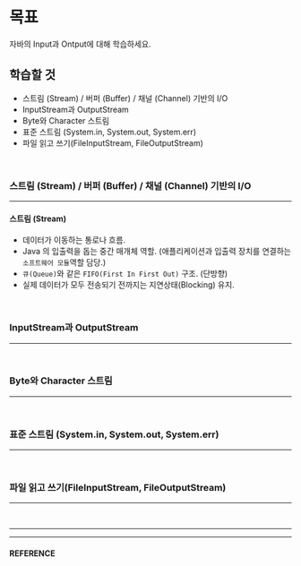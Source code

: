 # 목표
자바의 Input과 Ontput에 대해 학습하세요.
<br>

## 학습할 것
- 스트림 (Stream) / 버퍼 (Buffer) / 채널 (Channel) 기반의 I/O
- InputStream과 OutputStream
- Byte와 Character 스트림
- 표준 스트림 (System.in, System.out, System.err)
- 파일 읽고 쓰기(FileInputStream, FileOutputStream)
<br>


### 스트림 (Stream) / 버퍼 (Buffer) / 채널 (Channel) 기반의 I/O
---
  #### 스트림 (Stream)
  - 데이터가 이동하는 통로나 흐름.
  - Java 의 입출력을 돕는 중간 매개체 역할. (애플리케이션과 입출력 장치를 연결하는 `소프트웨어 모듈`역할 담당.)
  - `큐(Queue)`와 같은 `FIFO(First In First Out)` 구조. (단방향)
  - 실제 데이터가 모두 전송되기 전까지는 지연상태(Blocking) 유지.
<br>


### InputStream과 OutputStream
---
<br>


### Byte와 Character 스트림
---
<br>


### 표준 스트림 (System.in, System.out, System.err)
---
<br>


### 파일 읽고 쓰기(FileInputStream, FileOutputStream)
---
<br>


___
___
#### REFERENCE
>
